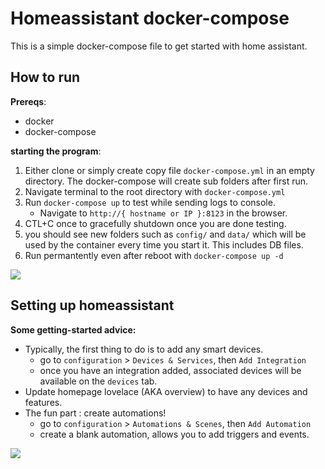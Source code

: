 # Homeassistant docker-compose 

This is a simple docker-compose file to get started with home assistant.

## How to run

**Prereqs**:

 * docker
 * docker-compose

**starting the program**:

 1) Either clone or simply create copy file `docker-compose.yml` in an empty
    directory. The docker-compose will create sub folders after first run.
 1) Navigate terminal to the root directory with `docker-compose.yml`
 1) Run `docker-compose up` to test while sending logs to console.
    * Navigate to `http://{ hostname or IP }:8123` in the browser.
 1) CTL+C once to gracefully shutdown once you are done testing.
 1) you should see new folders such as `config/` and `data/` which will be used
    by the container every time you start it. This includes DB files.
 1) Run permantently even after reboot with `docker-compose up -d`

![](https://i.imgur.com/56XFCAo.png)

## Setting up homeassistant

**Some getting-started advice:**

 * Typically, the first thing to do is to add any smart devices.
   * go to `configuration` > `Devices & Services`, then `Add Integration`
   * once you have an integration added, associated devices will be available
     on the `devices` tab.
 * Update homepage lovelace (AKA overview) to have any devices and features.
 * The fun part : create automations!
   * go to `configuration` > `Automations & Scenes`, then `Add Automation`
   * create a blank automation, allows you to add triggers and events.

![](https://i.imgur.com/FxSiHII.png)